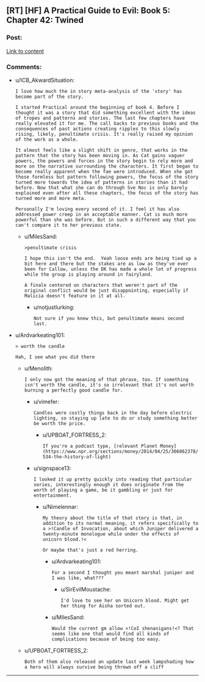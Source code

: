 ## [RT] [HF] A Practical Guide to Evil: Book 5: Chapter 42: Twined

### Post:

[Link to content](https://practicalguidetoevil.wordpress.com/2019/05/20/chapter-42-twined/)

### Comments:

- u/ICB_AkwardSituation:
  ```
  I love how much the in story meta-analysis of the 'story' has become part of the story. 

  I started Practical around the beginning of book 4. Before I thought it was a story that did something excellent with the ideas of tropes and patterns and stories. The last few chapters have really elevated it for me. The call backs to previous books and the consequences of past actions creating ripples to this slowly rising, likely, penultimate crisis. It's really raised my opinion of the work as a whole. 

  It almost feels like a slight shift in genre, that works in the pattern that the story has been moving in. As Cat gains vaguer powers, the powers and forces in the story begin to rely more and more on the narrative surrounding the characters. It first began to become really apparent when the fae were introduced. When she got those formless but pattern following powers, the focus of the story turned more towards the idea of patterns in stories than it had before. Now that what she can do through Sve Noc is only barely explained even after all these chapters, the focus of the story has turned more and more meta. 

  Personally I'm loving every second of it. I feel it has also addressed power creep in an acceptable manner. Cat is much more powerful than she was before. But in such a different way that you can't compare it to her previous state.
  ```

  - u/MilesSand:
    ```
    >penultimate crisis

    I hope this isn't the end.  Yeah loose ends are being tied up a bit here and there but the stakes are as low as they've ever been for Callow, unless the DK has made a whole lot of progress while the group is playing around in fairyland.

    A finale centered on characters that weren't part of the original conflict would be just disappointing, especially if Malicia doesn't feature in it at all.
    ```

    - u/notjustlurking:
      ```
      Not sure if you knew this, but penultimate means second last.
      ```

- u/Ardvarkeating101:
  ```
  >	worth the candle

  Hah, I see what you did there
  ```

  - u/Menolith:
    ```
    I only now got the meaning of that phrase, too. If something isn't worth the candle, it's so irrelevant that it's not worth burning a perfectly good candle for.
    ```

    - u/vimefer:
      ```
      Candles were costly things back in the day before electric lighting, so staying up late to do or study something better be worth the price.
      ```

      - u/UPBOAT_FORTRESS_2:
        ```
        If you're a podcast type, [relevant Planet Money](https://www.npr.org/sections/money/2014/04/25/306862378/episode-534-the-history-of-light)
        ```

    - u/signspace13:
      ```
      I looked it up pretty quickly into reading that particular series, interestingly enough it does originate from the worth of playing a game, be it gambling or just for entertainment.
      ```

      - u/Nimelennar:
        ```
        My theory about the title of that story is that, in addition to its normal meaning, it refers specifically to a >!Candle of Invocation, about which Juniper delivered a twenty-minute monologue while under the effects of unicorn blood.!<

        Or maybe that's just a red herring.
        ```

        - u/Ardvarkeating101:
          ```
          For a second I thought you meant marshal juniper and I was like, what???
          ```

          - u/SirEvilMoustache:
            ```
            I'd love to see her on Unicorn blood. Might get her thing for Aisha sorted out.
            ```

        - u/MilesSand:
          ```
          Would the current gm allow >!CoI shenanigans!<? That seems like one that would find all kinds of complications because of being too easy.
          ```

  - u/UPBOAT_FORTRESS_2:
    ```
    Both of them also released an update last week lampshading how a hero will always survive being thrown off a cliff
    ```

---

